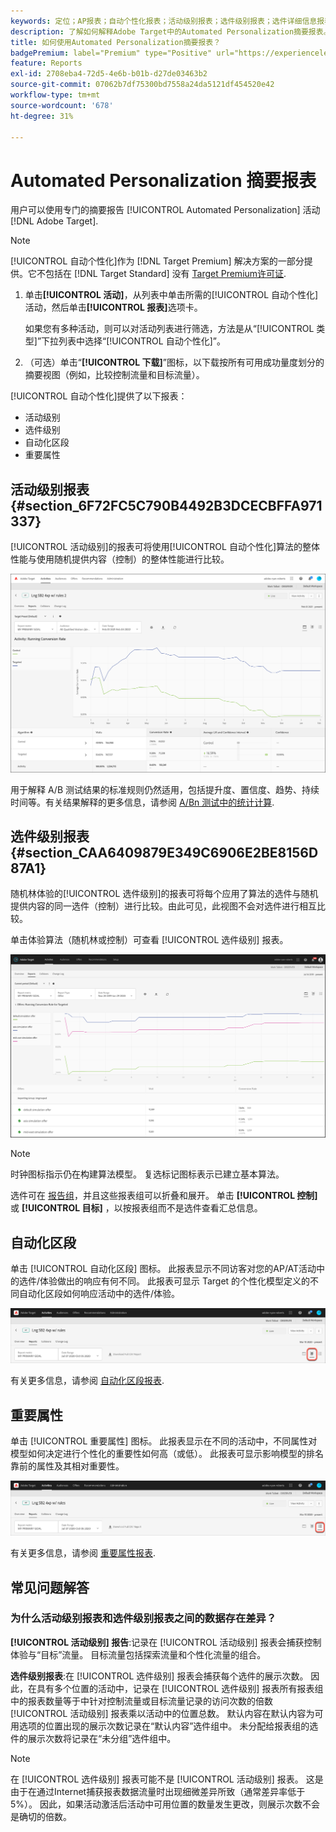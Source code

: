 ```yaml
---
keywords: 定位；AP报表；自动个性化报表；活动级别报表；选件级别报表；选件详细信息报表；常见问题解答
description: 了解如何解释Adobe Target中的Automated Personalization摘要报表。 您可以从此报表切换到自动化区段和重要属性报表。
title: 如何使用Automated Personalization摘要报表？
badgePremium: label="Premium" type="Positive" url="https://experienceleague.adobe.com/docs/target/using/introduction/intro.html?lang=en#premium newtab=true" tooltip="See what's included in Target Premium."
feature: Reports
exl-id: 2708eba4-72d5-4e6b-b01b-d27de03463b2
source-git-commit: 07062b7df75300bd7558a24da5121df454520e42
workflow-type: tm+mt
source-wordcount: '678'
ht-degree: 31%

---
```


# Automated Personalization 摘要报表

用户可以使用专门的摘要报告 [!UICONTROL Automated Personalization] 活动 [!DNL Adobe Target].

>[!NOTE]
>
>[!UICONTROL 自动个性化]作为 [!DNL Target Premium] 解决方案的一部分提供。它不包括在 [!DNL Target Standard] 没有 [Target Premium许可证](/help/main/c-intro/intro.md#premium).

1. 单击&#x200B;**[!UICONTROL 活动]**，从列表中单击所需的[!UICONTROL 自动个性化]活动，然后单击&#x200B;**[!UICONTROL 报表]**&#x200B;选项卡。

   如果您有多种活动，则可以对活动列表进行筛选，方法是从“[!UICONTROL 类型]”下拉列表中选择“[!UICONTROL 自动个性化]”。

1. （可选）单击“**[!UICONTROL 下载]**”图标，以下载按所有可用成功量度划分的摘要视图（例如，比较控制流量和目标流量）。

[!UICONTROL 自动个性化]提供了以下报表：

* 活动级别
* 选件级别
* 自动化区段
* 重要属性

## 活动级别报表 {#section_6F72FC5C790B4492B3DCECBFFA971337}

[!UICONTROL 活动级别]的报表可将使用[!UICONTROL 自动个性化]算法的整体性能与使用随机提供内容（控制）的整体性能进行比较。

![活动级别的报表](/help/main/c-reports/assets/box_plot_ap.png)

用于解释 A/B 测试结果的标准规则仍然适用，包括提升度、置信度、趋势、持续时间等。有关结果解释的更多信息，请参阅 [A/Bn 测试中的统计计算](/help/main/c-reports/statistical-methodology/statistical-calculations.md).

## 选件级别报表 {#section_CAA6409879E349C6906E2BE8156D87A1}

随机林体验的[!UICONTROL 选件级别]的报表可将每个应用了算法的选件与随机提供内容的同一选件（控制）进行比较。由此可见，此视图不会对选件进行相互比较。

单击体验算法（随机林或控制）可查看 [!UICONTROL 选件级别] 报表。

![Adobe Target中的选件级别报表](/help/main/c-reports/assets/ap_OfferLevelRpt.png)

>[!NOTE]
>
>时钟图标指示仍在构建算法模型。 复选标记图标表示已建立基本算法。

选件可在 [报告组](/help/main/c-activities/t-automated-personalization/offer-reporting-groups-in-automated-personalization.md)，并且这些报表组可以折叠和展开。 单击 **[!UICONTROL 控制]** 或 **[!UICONTROL 目标]** ，以按报表组而不是选件查看汇总信息。

## 自动化区段

单击 [!UICONTROL 自动化区段] 图标。 此报表显示不同访客对您的AP/AT活动中的选件/体验做出的响应有何不同。 此报表可显示 Target 的个性化模型定义的不同自动化区段如何响应活动中的选件/体验。

![“自动化区段”图标](/help/main/c-reports/assets/icon-automated-sements-ap.png)

有关更多信息，请参阅 [自动化区段报表](/help/main/c-reports/c-personalization-insights-reports/automated-segments-report.md).

## 重要属性

单击 [!UICONTROL 重要属性] 图标。 此报表显示在不同的活动中，不同属性对模型如何决定进行个性化的重要性如何高（或低）。 此报表可显示影响模型的排名靠前的属性及其相对重要性。

![“重要属性”图标](/help/main/c-reports/assets/icon-important-attributes-ap.png)

有关更多信息，请参阅 [重要属性报表](/help/main/c-reports/c-personalization-insights-reports/important-attributes-report.md).

## 常见问题解答

### 为什么活动级别报表和选件级别报表之间的数据存在差异？

**[!UICONTROL 活动级别] 报告**:记录在 [!UICONTROL 活动级别] 报表会捕获控制体验与“目标”流量。 目标流量包括探索流量和个性化流量的组合。

**选件级别报表**:在 [!UICONTROL 选件级别] 报表会捕获每个选件的展示次数。 因此，在具有多个位置的活动中，记录在 [!UICONTROL 选件级别] 报表所有报表组中的报表数量等于中针对控制流量或目标流量记录的访问次数的倍数 [!UICONTROL 活动级别] 报表乘以活动中的位置总数。 默认内容在默认内容为可用选项的位置出现的展示次数记录在“默认内容”选件组中。 未分配给报表组的选件的展示次数将记录在“未分组”选件组中。

>[!NOTE]
>
>在 [!UICONTROL 选件级别] 报表可能不是 [!UICONTROL 活动级别] 报表。 这是由于在通过Internet捕获报表数据流量时出现细微差异所致（通常差异率低于5%）。 因此，如果活动激活后活动中可用位置的数量发生更改，则展示次数不会是确切的倍数。
